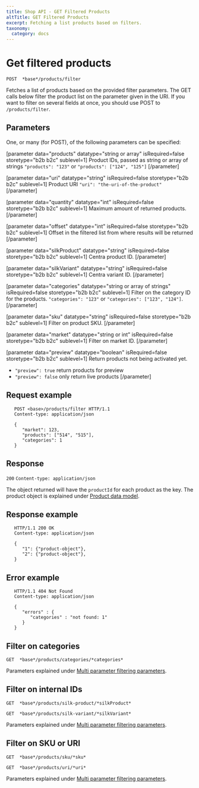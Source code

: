 ```yaml
---
title: Shop API - GET Filtered Products
altTitle: GET Filtered Products
excerpt: Fetching a list products based on filters.
taxonomy:
  category: docs
---
```


# Get filtered products

```text
POST  *base*/products/filter
```

Fetches a list of products based on the provided filter parameters. The GET calls below filter the product list on the parameter given in the URI. If you want to filter on several fields at once, you should use POST to `/products/filter`.

<!--
```eval_rst
.. _shop-api-filter-products-parameters:
```
-->

## Parameters

One, or many (for POST), of the following parameters can be specified:

[parameter data="products" datatype="string or array" isRequired=false storetype="b2b b2c" sublevel=1]
Product IDs, passed as string or array of strings
``"products": "123"`` or ``"products": ["124", "125"]``
[/parameter]

[parameter data="uri" datatype="string" isRequired=false storetype="b2b b2c" sublevel=1]
Product URI
``"uri": "the-uri-of-the-product"``
[/parameter]

[parameter data="quantity" datatype="int" isRequired=false storetype="b2b b2c" sublevel=1]
Maximum amount of returned products.
[/parameter]

[parameter data="offset" datatype="int" isRequired=false storetype="b2b b2c" sublevel=1]
Offset in the filtered list from where results will be returned
[/parameter]

[parameter data="silkProduct" datatype="string" isRequired=false storetype="b2b b2c" sublevel=1]
Centra product ID.
[/parameter]

[parameter data="silkVariant" datatype="string" isRequired=false storetype="b2b b2c" sublevel=1]
Centra variant ID.
[/parameter]

[parameter data="categories" datatype="string or array of strings" isRequired=false storetype="b2b b2c" sublevel=1]
Filter on the category ID for the products.
``"categories": "123"`` or ``"categories": ["123", "124"]``.
[/parameter]

[parameter data="sku" datatype="string" isRequired=false storetype="b2b b2c" sublevel=1]
Filter on product SKU.
[/parameter]

[parameter data="market" datatype="string or int" isRequired=false storetype="b2b b2c" sublevel=1]
Filter on market ID.
[/parameter]

[parameter data="preview" datatype="boolean" isRequired=false storetype="b2b b2c" sublevel=1]
Return products not being activated yet.
* ``"preview": true`` return products for preview
* ``"preview": false`` only return live products
[/parameter]

## Request example

```http
   POST <base>/products/filter HTTP/1.1
   Content-type: application/json

   {
      "market": 123,
      "products": ["514", "515"],
      "categories": 1
   }
```

## Response

`200` `Content-type: application/json`

The object returned will have the `productId` for each product as the key. The product object is explained under [Product data model](shop-api-product-data-model).

## Response example

```http
   HTTP/1.1 200 OK
   Content-type: application/json

   {
      "1": {"product-object"},
      "2": {"product-object"},
   }
```

## Error example

```http
   HTTP/1.1 404 Not Found
   Content-type: application/json

   {
      "errors" : {
         "categories" : "not found: 1"
      }
   }
```

## Filter on categories

```text
GET  *base*/products/categories/*categories*
```

Parameters explained under [Multi parameter filtering parameters](shop-api-filter-products-parameters).

## Filter on internal IDs

```text
GET  *base*/products/silk-product/*silkProduct*
```

```text
GET  *base*/products/silk-variant/*silkVariant*
```

Parameters explained under [Multi parameter filtering parameters](shop-api-filter-products-parameters).

## Filter on SKU or URI

```text
GET  *base*/products/sku/*sku*
```

```text
GET  *base*/products/uri/*uri*
```

Parameters explained under [Multi parameter filtering parameters](shop-api-filter-products-parameters).

